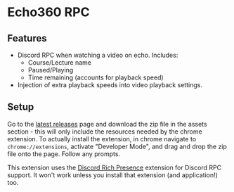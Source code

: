 # Echo360 RPC

## Features
- Discord RPC when watching a video on echo. Includes:
  - Course/Lecture name
  - Paused/Playing
  - Time remaining (accounts for playback speed)
- Injection of extra playback speeds into video playback settings.

## Setup
Go to the [latest releases](../../releases/latest) page and download the zip file in the assets section - this will only include the resources needed by the chrome extension. To actually install the extension, in chrome navigate to `chrome://extensions`, activate "Developer Mode", and drag and drop the zip file onto the page. Follow any prompts.

This extension uses the [Discord Rich Presence](https://chrome.google.com/webstore/detail/discord-rich-presence/agnaejlkbiiggajjmnpmeheigkflbnoo) extension for Discord RPC support. It won't work unless you install that extension (and application!) too.
